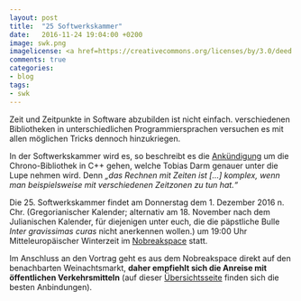 ```yaml
---
layout: post
title:  "25 Softwerkskammer"
date:   2016-11-24 19:04:00 +0200
image: swk.png
imagelicense: <a href=https://creativecommons.org/licenses/by/3.0/deed.de>CC BY 3.0</a> Softwerkskammer.
comments: true
categories:
- blog
tags:
- swk
---
```

Zeit und Zeitpunkte in Software abzubilden ist nicht einfach. verschiedenen Bibliotheken in unterschiedlichen Programmiersprachen versuchen es mit allen möglichen Tricks dennoch hinzukriegen.
<!--more-->
In der Softwerkskammer wird es, so beschreibt es die [Ankündigung](https://www.softwerkskammer.org/activities/25_swk_luebeck) um die Chrono-Bibliothek in C++ gehen, welche Tobias Darm genauer unter die Lupe nehmen wird. Denn *„das Rechnen mit Zeiten ist […] komplex, wenn man beispielsweise mit verschiedenen Zeitzonen zu tun hat.“*

Die 25. Softwerkskammer findet am Donnerstag dem 1. Dezember 2016 n. Chr. (Gregorianischer Kalender; alternativ am 18. November nach dem Julianischen Kalender, für diejenigen unter euch, die die päpstliche Bulle *Inter gravissimas curas* nicht anerkennen wollen.) um 19:00 Uhr Mitteleuropäischer Winterzeit im [Nobreakspace](hackerspace:nbsp) statt.

Im Anschluss an den Vortrag geht es aus dem Nobreakspace direkt auf den benachbarten Weinachtsmarkt, **daher empfiehlt sich die Anreise mit öffentlichen Verkehrsmitteln** (auf dieser [Übersichtsseite](https://chaotikum.org/hackerspace:anfahrt) finden sich die besten Anbindungen).
